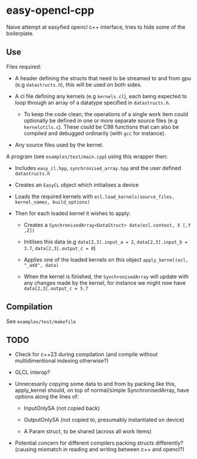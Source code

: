 # easy-opencl-cpp

Naive attempt at easyfied opencl c++ interface, tries to hide some of the boilerplate.

## Use

Files required:

* A header defining the structs that need to be streamed to and from gpu (e.g `datastructs.h`), this will be used on both sides.

* A cl file defining any kernels (e.g `kernels.cl`), each being expected to loop through an array of a datatype specified in `datastructs.h`.

    * To keep the code clean, the operations of a single work item could optionally be defined in one or more separate source files (e.g `kernelutils.c`). These could be C98 functions that can also be compiled and debugged ordinarily (with `gcc` for instance).

* Any source files used by the kernel.

A program (see `examples/test/main.cpp`) using this wrapper then:

* Includes `easy_cl.hpp`, `synchronised_array.hpp` and the user defined `datastructs.h`

* Creates an `EasyCL` object which initialises a device

* Loads the required kernels with `ecl.load_kernels(source_files, kernel_names, build_options)`

* Then for each loaded kernel it wishes to apply:

    * Creates a `SynchronisedArray<DataStruct> data(ecl.context, X [,Y ,Z])`

    * Initilses this data (e.g `data[2,3].input_a = 2`, `data[2,3].input_b = 3.7`, `data[2,3].output_c = 0`)

    * Applies one of the loaded kernels on this object `apply_kernel(ecl, "_add", data)`

    * When the kernel is finished, the `SynchronisedArray` will update with any changes made by the kernel, for instance we might now have `data[2,3].output_c = 5.7`

## Compilation

See `examples/test/makefile`

## TODO

* Check for c++23 during compilation (and compile without multidimentional indexing otherwise?)

* GLCL interop?

* Unnecesarily copying some data to and from by packing like this, apply_kernel should, on top of normal/simple SynchronisedArray, have options along the lines of:

    * InputOnlySA (not copied back)

    * OutputOnlySA (not copied to, presumably instantiated on device)

    * A Param struct, to be shared (across all work items)

* Potential concern for different compilers packing structs differently? (causing mismatch in reading and writing between c++ and opencl?)
